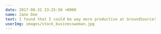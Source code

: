 ```yaml
---
date: 2017-08-31 23:25:50 +0000
name: Jane Doe
text: I found that I could be way more productive at GroundSource!
userImg: images/stock_businesswoman.jpg
---
```

